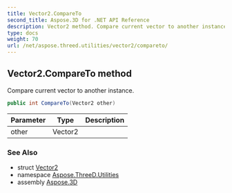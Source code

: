 ```yaml
---
title: Vector2.CompareTo
second_title: Aspose.3D for .NET API Reference
description: Vector2 method. Compare current vector to another instance
type: docs
weight: 70
url: /net/aspose.threed.utilities/vector2/compareto/
---
```

## Vector2.CompareTo method

Compare current vector to another instance.

```csharp
public int CompareTo(Vector2 other)
```

| Parameter | Type | Description |
| --- | --- | --- |
| other | Vector2 |  |

### See Also

* struct [Vector2](../)
* namespace [Aspose.ThreeD.Utilities](../../vector2/)
* assembly [Aspose.3D](../../../)


